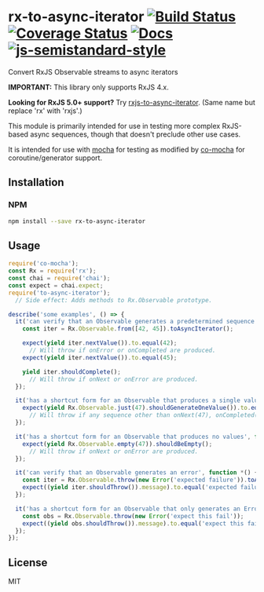 # rx-to-async-iterator [![Build Status](https://travis-ci.org/tangledfruit/rx-to-async-iterator.svg?branch=master)](https://travis-ci.org/tangledfruit/rx-to-async-iterator) [![Coverage Status](https://coveralls.io/repos/tangledfruit/rx-to-async-iterator/badge.svg?branch=master&service=github)](https://coveralls.io/github/tangledfruit/rx-to-async-iterator?branch=master) [![Docs](https://inch-ci.org/github/tangledfruit/rx-to-async-iterator.svg?branch=master)](https://inch-ci.org/github/tangledfruit/rx-to-async-iterator) [![js-semistandard-style](https://img.shields.io/badge/code%20style-semistandard-brightgreen.svg?style=flat-square)](https://github.com/Flet/semistandard)

Convert RxJS Observable streams to async iterators

**IMPORTANT:** This library only supports RxJS 4.x.

**Looking for RxJS 5.0+ support?** Try  [rxjs-to-async-iterator](https://github.com/tangledfruit/rxjs-to-async-iterator). (Same name but replace 'rx' with 'rxjs'.)

This module is primarily intended for use in testing more complex RxJS-based async sequences, though that doesn't preclude other use cases.

It is intended for use with [mocha](https://www.npmjs.com/package/mocha) for testing as modified by [co-mocha](https://www.npmjs.com/package/co-mocha) for coroutine/generator support.


## Installation

### NPM

```sh
npm install --save rx-to-async-iterator
```

## Usage

```js
require('co-mocha');
const Rx = require('rx');
const chai = require('chai');
const expect = chai.expect;
require('to-async-iterator');
  // Side effect: Adds methods to Rx.Observable prototype.

describe('some examples', () => {
  it('can verify that an Observable generates a predetermined sequence of values', function *() {
    const iter = Rx.Observable.from([42, 45]).toAsyncIterator();

    expect(yield iter.nextValue()).to.equal(42);
      // Will throw if onError or onCompleted are produced.
    expect(yield iter.nextValue()).to.equal(45);

    yield iter.shouldComplete();
      // Will throw if onNext or onError are produced.
  });

  it('has a shortcut form for an Observable that produces a single value', function *() {
    expect(yield Rx.Observable.just(47).shouldGenerateOneValue()).to.equal(47);
      // Will throw if any sequence other than onNext(47), onCompleted() is produced.
  });

  it('has a shortcut form for an Observable that produces no values', function *() {
    expect(yield Rx.Observable.empty(47)).shouldBeEmpty();
      // Will throw if onNext or onError are produced.
  });

  it('can verify that an Observable generates an error', function *() {
    const iter = Rx.Observable.throw(new Error('expected failure')).toAsyncIterator();
    expect((yield iter.shouldThrow()).message).to.equal('expected failure');
  });

  it('has a shortcut form for an Observable that only generates an Error', function *() {
    const obs = Rx.Observable.throw(new Error('expect this fail'));
    expect((yield obs.shouldThrow()).message).to.equal('expect this fail');
  });
});

```


## License

MIT
